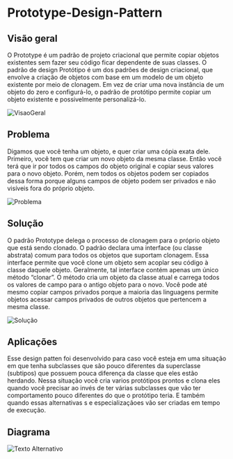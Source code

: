 # Prototype-Design-Pattern

## Visão geral

O Prototype é um padrão de projeto criacional que permite copiar objetos existentes sem fazer seu código ficar dependente de suas classes.
O padrão de design Protótipo é um dos padrões de design criacional, que envolve a criação de objetos com base em um modelo de um objeto existente por meio de clonagem. Em vez de criar uma nova instância de um objeto do zero e configurá-lo, o padrão de protótipo permite copiar um objeto existente e possivelmente personalizá-lo.

![VisaoGeral](https://refactoring.guru/images/patterns/content/prototype/prototype.png?id=e912b1ada20bbf7b2ffc09e93b9fab20)

## Problema

Digamos que você tenha um objeto, e quer criar uma cópia exata dele. Primeiro, você tem que criar um novo objeto da mesma classe. Então você terá que ir por todos os campos do objeto original e copiar seus valores para o novo objeto. 
Porém, nem todos os objetos podem ser copiados dessa forma porque alguns campos de objeto podem ser privados e não visíveis fora do próprio objeto.

 ![Problema](https://refactoring.guru/images/patterns/content/prototype/prototype-comic-1-en.png?id=4cc45ae42e26cc9533a6ac540713d1fa)

## Solução

O padrão Prototype delega o processo de clonagem para o próprio objeto que está sendo clonado. O padrão declara uma interface (ou classe abstrata) comum para todos os objetos que suportam clonagem. Essa interface permite que você clone um objeto sem acoplar seu código à classe daquele objeto. Geralmente, tal interface contém apenas um único método “clonar”.
O método cria um objeto da classe atual e carrega todos os valores de campo para o antigo objeto para o novo. Você pode até mesmo copiar campos privados porque a maioria das linguagens permite objetos acessar campos privados de outros objetos que pertencem a mesma classe.

![Solução](https://refactoring.guru/images/patterns/content/prototype/prototype-comic-2-en.png?id=e1df2dc39404c5eb2d485b7ae7c9914f)

## Aplicações

Esse design patten foi desenvolvido para caso você esteja em uma situação em  que tenha subclasses que são pouco diferentes da superclasse (subtipos) que possuem pouca diferença da classe que eles estão herdando. 
Nessa situação você cria varios protótipos prontos e clona eles quando você precisar  ao invés de ter várias subclasses que vão ter comportamento pouco diferentes do que o protótipo teria. E também quando essas alternativas s e especializaçãoes vão ser criadas em tempo de execução.

## Diagrama

![Texto Alternativo](https://refactoring.guru/images/patterns/diagrams/prototype/example.png?id=47bc6c1058cb100b81e675b5ca6bda6c)
